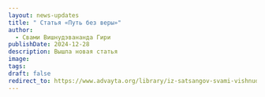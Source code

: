 ```yaml
---
layout: news-updates
title: " Статья «Путь без веры»"
author:
  - Свами Вишнудэвананда Гири
publishDate: 2024-12-28
description: Вышла новая статья
image: 
tags: 
draft: false
redirect_to: https://www.advayta.org/library/iz-satsangov-svami-vishnudevananda-giri/statya-put-bez-very/
---
```


